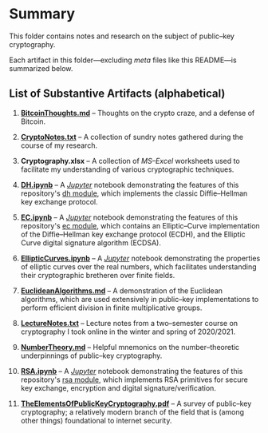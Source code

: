 # Summary
This folder contains notes and research on the subject of public&ndash;key cryptography.

Each artifact in this folder&mdash;excluding *meta* files like this README&mdash;is summarized below.

## List of Substantive Artifacts (alphabetical)
1. [**BitcoinThoughts.md**](https://github.com/dchampion/crypto/blob/master/doc/BitcoinThoughts.md) &ndash; Thoughts on the crypto craze, and a defense of Bitcoin.

2. [**CryptoNotes.txt**](https://github.com/dchampion/crypto/blob/master/doc/CryptoNotes.txt) &ndash; A collection of sundry notes gathered during the course of my research.

3. **Cryptography.xlsx** &ndash; A collection of *MS&ndash;Excel* worksheets used to facilitate my understanding of various cryptographic techniques.

4. [**DH.ipynb**](https://nbviewer.org/github/dchampion/crypto/blob/master/doc/DH.ipynb) &ndash; A [*Jupyter*](https://jupyter.org/) notebook demonstrating the features of this repository's [dh module](https://github.com/dchampion/crypto/blob/master/code/src/dh.py), which implements the classic Diffie&ndash;Hellman key exchange protocol.

5. [**EC.ipynb**](https://nbviewer.org/github/dchampion/crypto/blob/master/doc/EC.ipynb) &ndash; A [*Jupyter*](https://jupyter.org/) notebook demonstrating the features of this repository's [ec module](https://github.com/dchampion/crypto/blob/master/code/src/ec.py), which contains an Elliptic&ndash;Curve implementation of the Diffie&ndash;Hellman key exchange protocol (ECDH), and the Elliptic Curve digital signature algorithm (ECDSA).

6. [**EllipticCurves.ipynb**](https://nbviewer.org/github/dchampion/crypto/blob/master/doc/EllipticCurves.ipynb) &ndash; A [*Jupyter*](https://jupyter.org/) notebook demonstrating the properties of elliptic curves over the real numbers, which facilitates understanding their cryptographic bretheren over finite fields.

7. [**EuclideanAlgorithms.md**](https://github.com/dchampion/crypto/blob/master/doc/EuclideanAlgorithms.md) &ndash; A demonstration of the Euclidean algorithms, which are used extensively in public&ndash;key implementations to perform efficient division in finite multiplicative groups.

8. [**LectureNotes.txt**](https://github.com/dchampion/crypto/blob/master/doc/LectureNotes.txt) &ndash; Lecture notes from a two&ndash;semester course on cryptography I took online in the winter and spring of 2020/2021.

9. [**NumberTheory.md**](https://github.com/dchampion/crypto/blob/master/doc/NumberTheory.md) &ndash; Helpful mnemonics on the number&ndash;theoretic underpinnings of public&ndash;key cryptography.

10. [**RSA.ipynb**](https://nbviewer.org/github/dchampion/crypto/blob/master/doc/RSA.ipynb) &ndash; A [*Jupyter*](https://jupyter.org/) notebook demonstrating the features of this repository's [rsa module](https://github.com/dchampion/crypto/blob/master/code/src/rsa.py), which implements RSA primitives for secure key exchange, encryption and digital signature/verification.

11. [**TheElementsOfPublicKeyCryptography.pdf**](https://raw.githubusercontent.com/dchampion/crypto/master/doc/TheElementsOfPublicKeyCryptography.pdf) &ndash; A survey of public&ndash;key cryptography; a relatively modern branch of the field that is (among other things) foundational to internet security.

